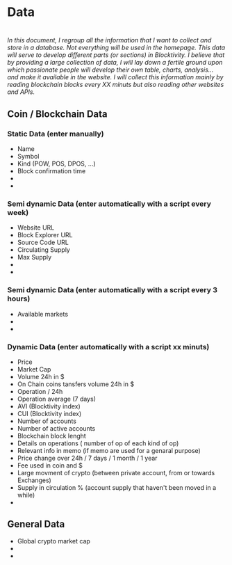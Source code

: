 # Data
#

*In this document, I regroup all the information that I want to collect and store in a database. 
Not everything will be used in the homepage. This data will serve to develop different parts (or sections) in Blocktivity. I believe that by providing a large collection of data, I will lay down a fertile ground upon which passionate people will develop their own table, charts, analysis... and make it available in the website.
I will collect this information mainly by reading blockchain blocks every XX minuts but also reading other websites and APIs.*  


## Coin / Blockchain Data

### Static Data (enter manually)

- Name
- Symbol
- Kind (POW, POS, DPOS, ...)
- Block confirmation time
- 
- 

### Semi dynamic Data (enter automatically with a script every week)

- Website URL
- Block Explorer URL
- Source Code URL
- Circulating Supply
- Max Supply
- 
- 

### Semi dynamic Data (enter automatically with a script every 3 hours)

- Available markets  
- 
- 

### Dynamic Data (enter automatically with a script xx minuts)

- Price
- Market Cap
- Volume 24h in $
- On Chain coins tansfers volume 24h in $
- Operation / 24h
- Operation average (7 days)
- AVI (Blocktivity index)
- CUI (Blocktivity index)
- Number of accounts
- Number of active accounts
- Blockchain block lenght
- Details on operations ( number of op of each kind of op)
- Relevant info in memo (if memo are used for a genaral purpose) 
- Price change over 24h / 7 days / 1 month / 1 year
- Fee used in coin and $
- Large movment of crypto  (between private account, from or towards Exchanges)
- Supply in circulation % (account supply that haven't been moved in a while)
- 

## General Data

- Global crypto market cap
- 
- 


